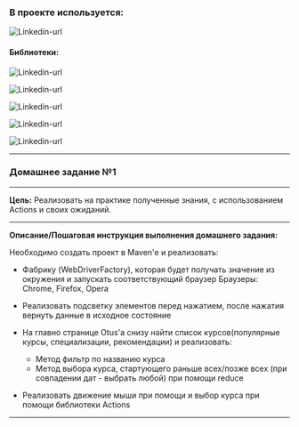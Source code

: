 ### В проекте используется: ###

![Linkedin-url](https://img.shields.io/badge/Java-_17-red)
#### Библиотеки: ####
![Linkedin-url](https://img.shields.io/badge/Maven-version_3.9.3-blue)

![Linkedin-url](https://img.shields.io/badge/JUnit_5-version_5.8.1-blue)

![Linkedin-url](https://img.shields.io/badge/Selenium-version_3.141.59-blue)

![Linkedin-url](https://img.shields.io/badge/WebDriverManager-version_5.6.3-blue)

![Linkedin-url](https://img.shields.io/badge/Lombok-version_1.18.28-blue)

---

### Домашнее задание №1

---
**Цель:**
Реализовать на практике полученные знания, с использованием Actions и своих ожиданий.

---

**Описание/Пошаговая инструкция выполнения домашнего задания:**

Необходимо создать проект в Maven'e и реализовать:

* Фабрику (WebDriverFactory), которая будет получать значение из окружения и запускать соответствующий браузер
Браузеры: Chrome, Firefox, Opera

* Реализовать подсветку элементов перед нажатием, после нажатия вернуть данные в исходное состояние

* На главно странице Otus'a снизу найти список курсов(популярные курсы, специализации, рекомендации) и реализовать:
  * Метод фильтр по названию курса
  + Метод выбора курса, стартующего раньше всех/позже всех (при совпадении дат - выбрать любой) при помощи reduce

* Реализовать движение мыши при помощи и выбор курса при помощи библиотеки Actions

---